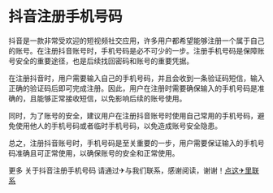 # 抖音注册手机号码

抖音是一款非常受欢迎的短视频社交应用，许多用户都希望能够注册一个属于自己的账号。在注册抖音账号时，手机号码是必不可少的一步。注册手机号码是保障账号安全的重要途径，也是后续找回密码和账号的重要凭据。

在注册抖音时，用户需要输入自己的手机号码，并且会收到一条验证码短信，输入正确的验证码后即可完成注册。因此，用户在注册时需要确保输入的手机号码是准确的，且能够正常接收短信，以免影响后续的账号使用。

同时，为了账号的安全，建议用户在注册抖音账号时使用自己常用的手机号码，避免使用他人的手机号码或者临时手机号码，以免造成账号安全隐患。

总之，注册抖音账号时，手机号码是至关重要的一步，用户需要保证输入的手机号码准确且可正常使用，以确保账号的安全和正常使用。

更多 关于抖音注册手机号码 请通过✈与我们联系，感谢阅读，谢谢！[点这✈里联系](https://sms.k02.cc)